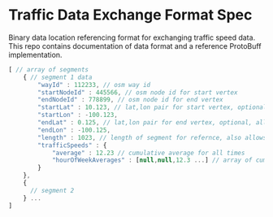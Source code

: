 # Traffic Data Exchange Format Spec

Binary data location referencing format for exchanging traffic speed data. This repo contains documentation of data format and a reference ProtoBuff implementation.

```javascript
[ // array of segments
    { // segment 1 data
        "wayId" : 112233, // osm way id
        "startNodeId" : 445566, // osm node id for start vertex
        "endNodeId" : 778899, // osm node id for end vertex
        "startLat" : 10.123, // lat,lon pair for start vertex, optional, allows matching when node references change
        "startLon" : -100.123,
        "endLat" : 0.125, // lat,lon pair for end vertex, optional, allows matching when node references change
        "endLon" : -100.125,
        "length" : 1023, // length of segment for refernce, also allows comparison as OSM changes
        "trafficSpeeds" : {
            "average" : 12.23 // cumulative average for all times
            "hourOfWeekAverages" : [null,null,12.3 ...] // array of cumulative average by hour of week (Monday Midnight GMT is "hour zero". Nulls represent times with insufficent coverage, fall back to average)
        }
    },
    {
      // segment 2
    } ...
]
```
